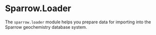# Sparrow.Loader

The `sparrow.loader` module helps you prepare data for importing
into the Sparrow geochemistry database system.